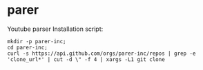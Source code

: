 # parer
Youtube parser
Installation script:

```console
mkdir -p parer-inc;
cd parer-inc;
curl -s https://api.github.com/orgs/parer-inc/repos | grep -e 'clone_url*' | cut -d \" -f 4 | xargs -L1 git clone
```
